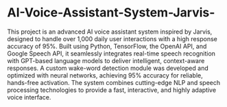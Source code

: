 # AI-Voice-Assistant-System-Jarvis-

This project is an advanced AI voice assistant system inspired by Jarvis, designed to handle over 1,000 daily user interactions with a high response accuracy of 95%. Built using Python, TensorFlow, the OpenAI API, and Google Speech API, it seamlessly integrates real-time speech recognition with GPT-based language models to deliver intelligent, context-aware responses. A custom wake-word detection module was developed and optimized with neural networks, achieving 95% accuracy for reliable, hands-free activation. The system combines cutting-edge NLP and speech processing technologies to provide a fast, interactive, and highly adaptive voice interface.
